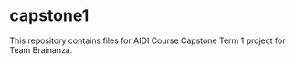 # capstone1
This repository contains files for AIDI Course Capstone Term 1 project for Team Brainanza. 
